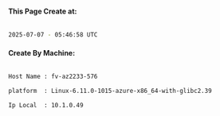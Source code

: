 
   
#### This Page Create at:

```bash

2025-07-07 - 05:46:58 UTC

```

#### Create By Machine:

```bash

Host Name : fv-az2233-576

platform  : Linux-6.11.0-1015-azure-x86_64-with-glibc2.39

Ip Local  : 10.1.0.49

```

